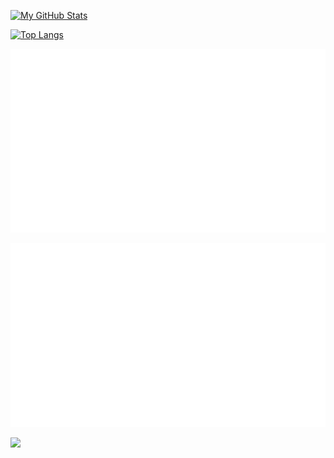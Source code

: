 [![My GitHub Stats](https://github-readme-stats.vercel.app/api/?username=kelcheone&count_private=true&theme=chartreuse-dark&showicons=true&hide=issues,contribs)]()

[![Top Langs](https://github-readme-stats.vercel.app/api/top-langs/?username=kelcheone&layout=compact&theme=chartreuse-dark)](https://github.com/kelcheone/github-readme-stats)

![alt text](https://github.com/kelcheone/ReadME/blob/master/generated/languages.svg?raw=true)

![alt text](https://github.com/kelcheone/ReadME/blob/master/generated/overview.svg?raw=true)

![](https://visitor-badge.laobi.icu/badge?page_id=kelcheone.kelcheone)

<!---
kelcheone/kelcheone is a ✨ special ✨ repository because its `README.md` (this file) appears on your GitHub profile.
You can click the Preview link to take a look at your changes.
--->
